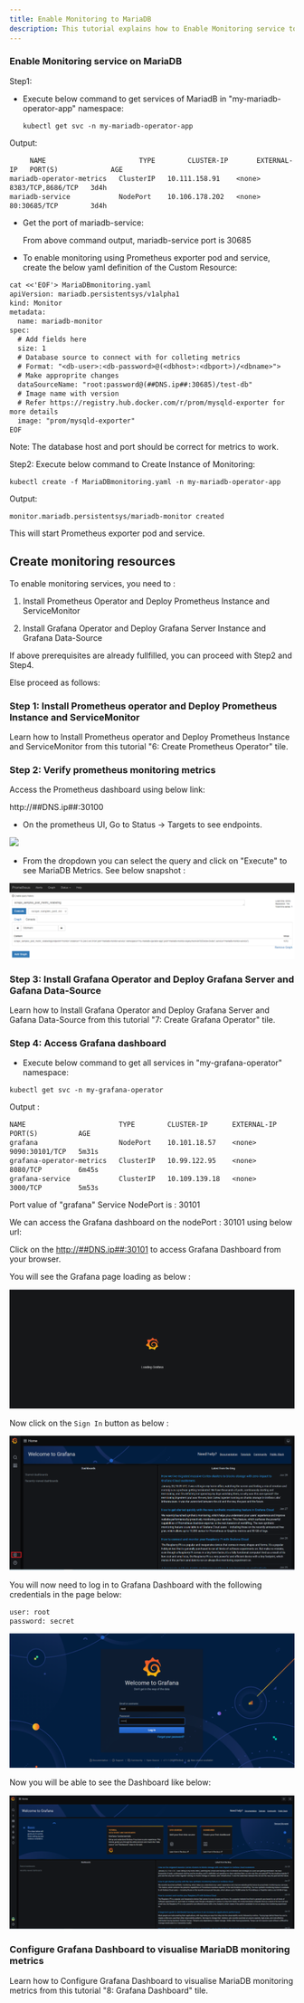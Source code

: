 ```yaml
---
title: Enable Monitoring to MariaDB
description: This tutorial explains how to Enable Monitoring service to MariaDB
---
```


### Enable Monitoring service on MariaDB 

Step1: 

- Execute below command to get services of MariadB in "my-mariadb-operator-app" namespace:
  
  ```execute
  kubectl get svc -n my-mariadb-operator-app
  ```

 Output:
 ```
      NAME                       TYPE        CLUSTER-IP       EXTERNAL-IP   PORT(S)             AGE
 mariadb-operator-metrics   ClusterIP   10.111.158.91    <none>        8383/TCP,8686/TCP   3d4h
 mariadb-service            NodePort    10.106.178.202   <none>        80:30685/TCP        3d4h
 ```
 
- Get the port of mariadb-service:
  
  From above command output, mariadb-service port is 30685 

- To enable monitoring using Prometheus exporter pod and service, create the below yaml definition of the Custom Resource:


```execute
cat <<'EOF'> MariaDBmonitoring.yaml
apiVersion: mariadb.persistentsys/v1alpha1
kind: Monitor
metadata:
  name: mariadb-monitor
spec:
  # Add fields here
  size: 1
  # Database source to connect with for colleting metrics
  # Format: "<db-user>:<db-password>@(<dbhost>:<dbport>)/<dbname>">
  # Make approprite changes 
  dataSourceName: "root:password@(##DNS.ip##:30685)/test-db"
  # Image name with version
  # Refer https://registry.hub.docker.com/r/prom/mysqld-exporter for more details
  image: "prom/mysqld-exporter"
EOF
```

Note: The database host and port should be correct for metrics to work.



Step2: Execute below command to Create Instance of Monitoring: 

```execute
kubectl create -f MariaDBmonitoring.yaml -n my-mariadb-operator-app
```

Output:


```
monitor.mariadb.persistentsys/mariadb-monitor created
```

This will start Prometheus exporter pod and service. 




## Create monitoring resources 

To enable monitoring services, you need to :

1. Install Prometheus Operator and Deploy Prometheus Instance and ServiceMonitor 

2. Install Grafana Operator and Deploy Grafana Server Instance and Grafana Data-Source

If above prerequisites are already fullfilled, you can proceed with Step2 and Step4.

Else proceed as follows: 


### Step 1: Install Prometheus operator and Deploy Prometheus Instance and ServiceMonitor
 
 Learn how to Install Prometheus operator and Deploy Prometheus Instance and ServiceMonitor from this tutorial "6: Create Prometheus Operator" tile.


### Step 2: Verify prometheus monitoring metrics

Access the Prometheus dashboard using below link:

http://##DNS.ip##:30100

- On the prometheus UI, Go to Status -> Targets to see endpoints.


 ![](_images/targets.PNG)



- From the dropdown you can select the query and click on "Execute" to see MariaDB Metrics. See below snapshot :


![](_images/queryexecution.PNG)




### Step 3: Install Grafana Operator and Deploy Grafana Server and Gafana Data-Source


Learn how to Install Grafana Operator and Deploy Grafana Server and Gafana Data-Source from this tutorial "7: Create Grafana Operator" tile.



### Step 4: Access Grafana dashboard


- Execute below command to get all services in "my-grafana-operator" namespace:


```execute
kubectl get svc -n my-grafana-operator
```


Output :

```
NAME                       TYPE        CLUSTER-IP      EXTERNAL-IP   PORT(S)          AGE
grafana                    NodePort    10.101.18.57    <none>        9090:30101/TCP   5m31s
grafana-operator-metrics   ClusterIP   10.99.122.95    <none>        8080/TCP         6m45s
grafana-service            ClusterIP   10.109.139.18   <none>        3000/TCP         5m53s
```

Port value of "grafana" Service NodePort is : 30101


We can access the Grafana dashboard on the nodePort : 30101 using below url:


Click on the <a href="http://##DNS.ip##:30200" target="_blank">http://##DNS.ip##:30101</a> to access Grafana Dashboard from your browser.


You will see the Grafana page loading as below :


![](_images/load.png)


Now click on the `Sign In` button as below :

![](_images/signin.png)

You will now need to log in to Grafana Dashboard with the following credentials in the page below:


```
user: root
password: secret
```
![](_images/login.png)


Now you will be able to see the Dashboard like below:


![](_images/dashboard.png)


### Configure Grafana Dashboard to visualise MariaDB monitoring metrics

Learn how to Configure Grafana Dashboard to visualise MariaDB monitoring metrics from this tutorial "8: Grafana Dashboard" tile.





